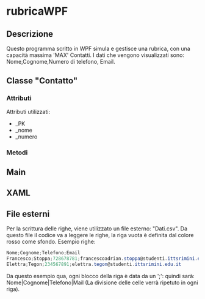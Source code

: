 # rubricaWPF
## Descrizione 
Questo programma scritto in WPF simula e gestisce una rubrica, con una capacità massima 'MAX' Contatti. I dati che vengono visualizzati sono: Nome,Cognome,Numero di telefono, Email.
## Classe "Contatto"

### Attributi
Attributi utilizzati:
* _PK
* _nome
* _numero

### Metodi

## Main

## XAML

## File esterni
Per la scrittura delle righe, viene utilizzato un file esterno: "Dati.csv". Da questo file il codice va a leggere le righe, la riga vuota è definita dal colore rosso come sfondo.
Esempio righe:
``` c#
Nome;Cognome;Telefono;Email
Francesco;Stoppa;728678781;francescoadrian.stoppa@studenti.ittsrimini.edu.it
Elettra;Tegon;234567891;elettra.tegon@studenti.ittsrimini.edu.it
```
Da questo esempio qua, ogni blocco della riga è data da un ';': quindi sarà: Nome|Cognome|Telefono|Mail (La divisione delle celle verrà ripetuto in ogni riga).


